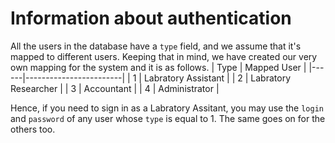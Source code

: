 # Information about authentication
All the users in the database have a `type` field, and we assume that it's mapped to different users. Keeping that in mind, we have created our very own mapping for the system and it is as follows.
| Type | Mapped User            |
|------|------------------------|
| 1    | Labratory Assistant    |
| 2    | Labratory Researcher   |
| 3    | Accountant             |
| 4    | Administrator          |

Hence, if you need to sign in as a Labratory Assitant, you may use the `login` and `password` of any user whose `type` is equal to 1. The same goes on for the others too.
